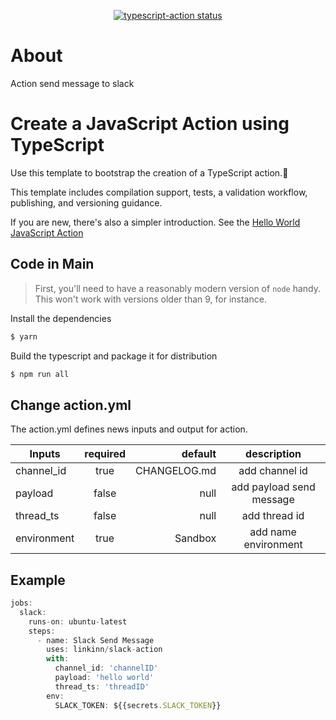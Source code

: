 <p align="center">
  <a href="https://github.com/actions/typescript-action/actions"><img alt="typescript-action status" src="https://github.com/actions/typescript-action/workflows/build-test/badge.svg"></a>
</p>

# About

Action send message to slack

# Create a JavaScript Action using TypeScript

Use this template to bootstrap the creation of a TypeScript action.:rocket:

This template includes compilation support, tests, a validation workflow, publishing, and versioning guidance.

If you are new, there's also a simpler introduction.  See the [Hello World JavaScript Action](https://github.com/actions/hello-world-javascript-action)

## Code in Main

> First, you'll need to have a reasonably modern version of `node` handy. This won't work with versions older than 9, for instance.

Install the dependencies
```bash
$ yarn
```

Build the typescript and package it for distribution
```bash
$ npm run all
```

## Change action.yml

The action.yml defines news inputs and output for action.

| Inputs                       |   required    |    default   |                  description                  |
|------------------------------|:-------------:|-------------:|:---------------------------------------------:|
| channel_id                   | true          | CHANGELOG.md | add channel id                                |
| payload                      | false         | null         | add payload send message                      |
| thread_ts                    | false         | null         | add thread id                                 |
| environment                  | true          | Sandbox      | add name environment                          |


## Example

```javascript
jobs:
  slack:
    runs-on: ubuntu-latest
    steps:
      - name: Slack Send Message
        uses: linkinn/slack-action
        with:
          channel_id: 'channelID'
          payload: 'hello world'
          thread_ts: 'threadID'
        env:
          SLACK_TOKEN: ${{secrets.SLACK_TOKEN}}
```
